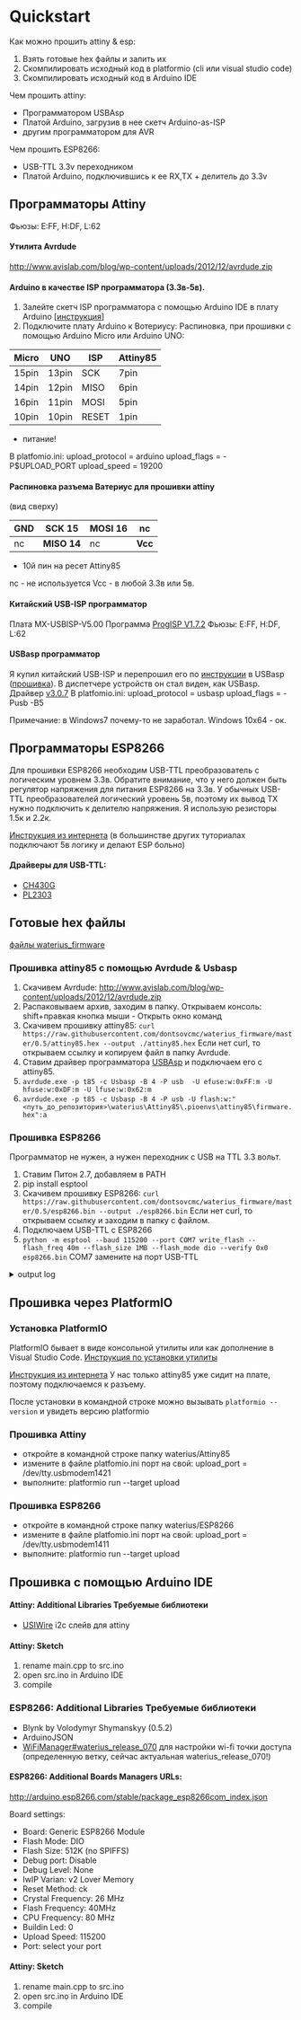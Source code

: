 # Quickstart
Как можно прошить attiny & esp:
1. Взять готовые hex файлы и залить их
2. Скомпилировать исходный код в platformio (cli или visual studio code)
3. Скомпилировать исходный код в Arduino IDE

Чем прошить attiny:
- Программатором USBAsp
- Платой Arduino, загрузив в нее скетч Arduino-as-ISP
- другим программатором для AVR

Чем прошить ESP8266:
- USB-TTL 3.3v переходником
- Платой Arduino, подключившись к ee RX,TX + делитель до 3.3v


## Программаторы Attiny
Фьюзы: E:FF, H:DF, L:62

#### Утилита Avrdude
http://www.avislab.com/blog/wp-content/uploads/2012/12/avrdude.zip

#### Arduino в качестве ISP программатора (3.3в-5в).

1. Залейте скетч ISP программатора с помощью Arduino IDE в плату Arduino [[инструкция](http://www.martyncurrey.com/arduino-nano-as-an-isp-programmer/)]
2. Подключите плату Arduino к Вотериусу:
Распиновка, при прошивки с помощью Arduino Micro или Arduino UNO:

| Micro | UNO | ISP | Attiny85 |   
| ---- | ---- | ---- | ---- |
| 15pin | 13pin | SCK | 7pin |
| 14pin | 12pin | MISO | 6pin |
| 16pin | 11pin | MOSI | 5pin |
| 10pin | 10pin | RESET | 1pin |
+ питание!

В platfomio.ini:
upload_protocol = arduino
upload_flags = -P$UPLOAD_PORT
upload_speed = 19200

#### Распиновка разъема Ватериус для прошивки attiny
(вид сверху)

| **GND** | **SCK 15** | **MOSI 16** | nc  | 
| ---- | ---- | ---- | ---- |
|  nc | **MISO 14** | nc  | **Vcc** |
+ 10й пин на ресет Attiny85

nc - не используется
Vcc - в любой 3.3в или 5в.

#### Китайский USB-ISP программатор
Плата MX-USBISP-V5.00
Программа [ProgISP V1.7.2](https://yandex.ru/search/?text=ProgISP%20V1.7.2&&lr=213)
Фьюзы: E:FF, H:DF, L:62

#### USBasp программатор
Я купил китайский USB-ISP и перепрошил его по [инструкции](https://vochupin.blogspot.com/2016/12/usb-isp.html) в USBasp ([прошивка](https://www.fischl.de/usbasp/)). В диспетчере устройств он стал виден, как USBasp. 
Драйвер [v3.0.7](http://www.myrobot.ru/downloads/programs/usbasp-win-driver-x86-x64-v3.0.7.zip)
В platfomio.ini:
upload_protocol = usbasp
upload_flags = 
    -Pusb 
    -B5

Примечание: в Windows7 почему-то не заработал. Windows 10x64 - ок.
	
## Программаторы ESP8266
Для прошивки ESP8266 необходим USB-TTL преобразователь с логическим уровнем 3.3в. Обратите внимание, что у него должен быть регулятор напряжения для питания ESP8266 на 3.3в. У обычных USB-TTL преобразователей логический уровень 5в, поэтому их вывод TX нужно подключить к делителю напряжения. Я использую резисторы 1.5к и 2.2к.

[Инструкция из интернета](http://cordobo.com/2300-flash-esp8266-01-with-arduino-uno) 
(в большинстве других туториалах подключают 5в логику и делают ESP больно)

#### Драйверы для USB-TTL:
- [CH430G](https://all-arduino.ru/drajver-ch340g-dlya-arduino/)
- [PL2303](http://www.prolific.com.tw/US/ShowProduct.aspx?p_id=225&pcid=41)

## Готовые hex файлы
[файлы waterius_firmware](https://github.com/dontsovcmc/waterius_firmware)

### Прошивка attiny85 с помощью Avrdude & Usbasp
1. Скачивем Avrdude: http://www.avislab.com/blog/wp-content/uploads/2012/12/avrdude.zip
2. Распаковываем архив, заходим в папку. Открываем консоль: shift+правкая кнопка мыши - Открыть окно команд
3. Скачивем прошивку attiny85:
`curl https://raw.githubusercontent.com/dontsovcmc/waterius_firmware/master/0.5/attiny85.hex --output ./attiny85.hex`
Если нет curl, то открываем ссылку и копируем файл в папку Avrdude.
4. Ставим драйвер программатора [USBAsp](http://www.myrobot.ru/downloads/driver-usbasp-v-2.0-usb-isp-windows-7-8-10-xp.php) и подключаем его с attiny85.
5. `avrdude.exe -p t85 -c Usbasp -B 4 -P usb  -U efuse:w:0xFF:m -U hfuse:w:0xDF:m -U lfuse:w:0x62:m`
6. `avrdude.exe -p t85 -c Usbasp -B 4 -P usb -U flash:w:"<путь_до_репозитория>\waterius\Attiny85\.pioenvs\attiny85\firmware.hex":a`


### Прошивка ESP8266
Программатор не нужен, а нужен переходник с USB на TTL 3.3 вольт.

1. Ставим Питон 2.7, добавляем в PATH
2. pip install esptool
3. Скачивем прошивку ESP8266: `curl https://raw.githubusercontent.com/dontsovcmc/waterius_firmware/master/0.5/esp8266.bin --output ./esp8266.bin`
Если нет curl, то открываем ссылку и заходим в папку с файлом.
4. Подключаем USB-TTL с ESP8266
5. `python -m esptool --baud 115200 --port COM7 write_flash --flash_freq 40m --flash_size 1MB --flash_mode dio --verify 0x0 esp8266.bin`
COM7 замените на порт USB-TTL

<details>
 <summary>output log</summary>
	
```
esptool.py v2.5.0
Serial port COM7
Connecting........_____.....____
Detecting chip type... ESP8266
Chip is ESP8266EX
Features: WiFi
MAC: 68:c6:3a:a4:75:b0
Uploading stub...
Running stub...
Stub running...
Configuring flash size...
Flash params set to 0x0220
Compressed 359840 bytes to 253754...
Wrote 359840 bytes (253754 compressed) at 0x00000000 in 23.1 seconds (effective 124.8 kbit/s)...
Hash of data verified.

Leaving...
Verifying just-written flash...
(This option is deprecated, flash contents are now always read back after flashing.)
Flash params set to 0x0220
Verifying 0x57da0 (359840) bytes @ 0x00000000 in flash against esp.bin...
-- verify OK (digest matched)
Hard resetting via RTS pin...
```
</details>


## Прошивка через PlatformIO
### Установка PlatformIO
PlatformIO бывает в виде консольной утилиты или как дополнение в Visual Studio Code. 
[Инструкция по установки утилиты](http://docs.platformio.org/en/latest/installation.html#python-package-manager)

[Инструкция из интернета](https://medium.com/jungletronics/attiny85-easy-flashing-through-arduino-b5f896c48189) 
У нас только attiny85 уже сидит на плате, поэтому подключаемся к разъему.

После установки в командной строке можно вызывать `platformio --version` и увидеть версию platformio

### Прошивка Attiny
- откройте в командной строке папку waterius/Attiny85
- измените в файле platfomio.ini порт на свой:
upload_port = /dev/tty.usbmodem1421
- выполните:
platformio run --target upload


### Прошивка ESP8266
- откройте в командной строке папку waterius/ESP8266
- измените в файле platfomio.ini порт на свой:
upload_port = /dev/tty.usbmodem1411
- выполните:
platformio run --target upload


## Прошивка с помощью Arduino IDE
#### Attiny: Additional Libraries Требуемые библиотеки  
* [USIWire](https://github.com/dontsovcmc/USIWire#master) i2c слейв для attiny

#### Attiny: Sketch
1. rename main.cpp to src.ino 
2. open src.ino in Arduino IDE
3. compile

### ESP8266: Additional Libraries Требуемые библиотеки   

* Blynk by Volodymyr Shymanskyy (0.5.2)
* ArduinoJSON
* [WiFiManager#waterius_release_070](https://github.com/dontsovcmc/WiFiManager/tree/waterius_release_070) для настройки wi-fi точки доступа (определенную ветку, сейчас актуальная waterius_release_070!)

#### ESP8266: Additional Boards Managers URLs:
http://arduino.esp8266.com/stable/package_esp8266com_index.json

Board settings:
* Board: Generic ESP8266 Module
* Flash Mode: DIO
* Flash Size: 512K (no SPIFFS)
* Debug port: Disable
* Debug Level: None
* IwIP Varian: v2 Lover Memory
* Reset Method: ck
* Crystal Frequency: 26 MHz
* Flash Frequency: 40MHz
* CPU Frequency: 80 MHz
* Buildin Led: 0
* Upload Speed: 115200
* Port: select your port

#### Attiny: Sketch
1. rename main.cpp to src.ino 
2. open src.ino in Arduino IDE
3. compile



